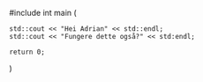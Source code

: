 #include <iostream>
int main (
    
    std::cout << "Hei Adrian" << std::endl;
    std::cout << "Fungere dette også?" << std:endl;

    return 0;
)
